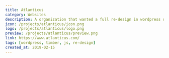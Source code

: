 ```yaml
---
title: Atlanticus
category: Websites
description: A organization that wanted a full re-design in wordpress using Timber framework, plus data migration.
icon: /projects/atlanticus/icon.png
logo: /projects/atlanticus/logo.png
preview: /projects/atlanticus/preview.png
link: https://www.atlanticus.com/
tags: [wordpress, timber, js, re-design]
created_at: 2019-02-15
---
```

